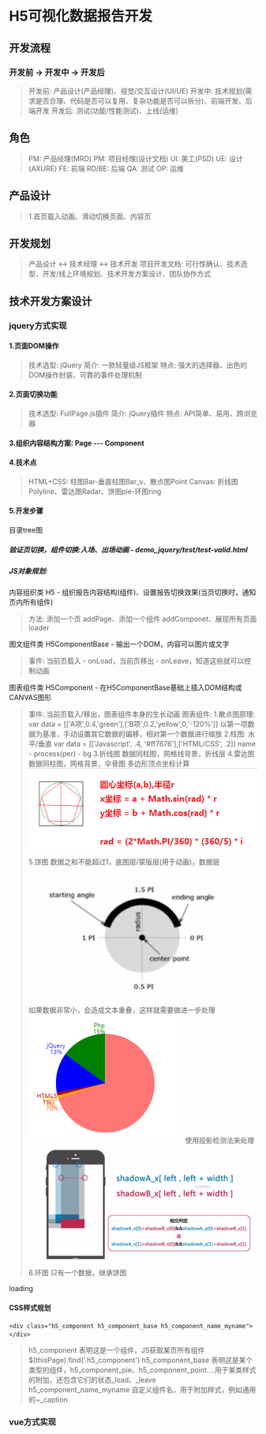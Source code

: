 # H5可视化数据报告开发
## 开发流程
### 开发前  ->  开发中  -> 开发后
> 开发前: 产品设计(产品经理)、视觉/交互设计(UI/UE)
> 开发中: 技术规划(需求是否合理、代码是否可以复用、复杂功能是否可以拆分)、前端开发、后端开发
> 开发后: 测试(功能/性能测试)、上线(运维)
## 角色
> PM: 产品经理(MRD)
> PM: 项目经理(设计文档)
> UI: 美工(PSD)
> UE: 设计(AXURE)
> FE: 前端
> RD/BE: 后端
> QA: 测试
> OP: 运维
## 产品设计
> 1.首页载入动画、滑动切换页面、内容页
## 开发规划
> 产品设计 <-> 技术经理 <-> 技术开发
> 项目开发文档: 可行性确认、技术选型、开发/线上环境规划、技术开发方案设计、团队协作方式
## 技术开发方案设计
### jquery方式实现
#### 1.页面DOM操作
>   技术选型: jQuery
>   简介: 一款轻量级JS框架
>   特点: 强大的选择器、出色的DOM操作封装、可靠的事件处理机制
#### 2.页面切换功能
>   技术选型: FullPage.js插件
>   简介: jQuery插件
>   特点: API简单、易用、跨浏览器
#### 3.组织内容结构方案: Page --- Component
#### 4.技术点
>   HTML+CSS: 柱图Bar-垂直柱图Bar_v、散点图Point
>   Canvas: 折线图Polyline、雷达图Radar、饼图pie-环图ring
#### 5.开发步骤
目录tree图
##### 验证页切换，组件切换:入场、出场动画 - demo_jquery/test/test-valid.html
##### JS对象规划: 

内容组织类 H5 - 组织报告内容结构(组件)、设置报告切换效果(当页切换时，通知页内所有组件)
> 方法: 添加一个页 addPage、添加一个组件 addComponet、展现所有页面 loader

图文组件类 H5ComponentBase - 输出一个DOM，内容可以图片或文字
> 事件: 当前页载入 - onLoad，当前页移出 - onLeave，知道这些就可以控制动画

图表组件类 H5Component - 在H5ComponentBase基础上插入DOM结构或CANVAS图形
> 事件: 当前页载入/移出，图表组件本身的生长动画
> 图表组件:
>   1.散点图原理:
>   var data = [['A项',0.4,'green'],['B项',0.2,'yellow',0,'-120%']]
>   以第一项数据为基准，手动设置其它数据的偏移，相对第一个数据进行缩放
>   2.柱图: 水平/垂直
>   var data = [['Javascript', .4, '#ff7676'],['HTML/CSS', .2]]
>   name - process(per) - bg
>   3.折线图
>   数据同柱图，网格线背景，折线层
>   4.雷达图
>   数据同柱图，网格背景，伞骨图
>   多边形顶点坐标计算
>   ![](des.png)
>   5.饼图
>   数据之和不能超过1，底图层/蒙版层(用于动画)，数据层
>   ![](pie.png)
>   如果数据非常小，会造成文本重叠，这样就需要做进一步处理
>   ![](ques.png)
>   使用投影检测法来处理
>   ![](ty.png)
>   
>   6.环图
>   只有一个数据，继承饼图

loading
> 

#### CSS样式规划
```<div class="h5_component h5_component_base h5_component_name_myname"></div>```
> h5_component 表明这是一个组件，JS获取某页所有组件$(thisPage).find('.h5_component')
> h5_component_base 表明这是某个类型的组件，h5_component_pie、h5_component_point....用于某类样式的附加，还包含它们的状态_load、_leave
> h5_component_name_myname 自定义组件名，用于附加样式，例如通用的~_caption

  


### vue方式实现
